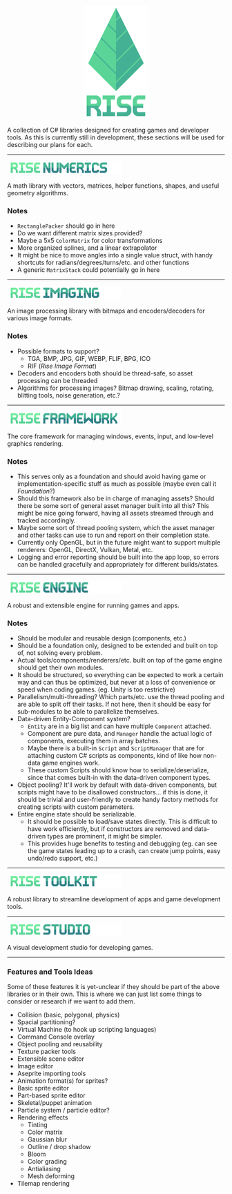 <p align="center">
  <img width="150" height="263" src="Assets/readme_logo.png">
</p>

A collection of C# libraries designed for creating games and developer tools. As this is currently still in development, these sections will be used for describing our plans for each.

---

<p><a href="Rise.Numerics"><img width="265" height="32" src="Assets/header_numerics.png"></a></p>

A math library with vectors, matrices, helper functions, shapes, and useful geometry algorithms.

### Notes
- `RectanglePacker` should go in here
- Do we want different matrix sizes provided?
- Maybe a 5x5 `ColorMatrix` for color transformations
- More organized splines, and a linear extrapolator
- It might be nice to move angles into a single value struct, with handy shortcuts for radians/degrees/turns/etc. and other functions
- A generic `MatrixStack` could potentially go in here


---

<p><a href="Rise.Imaging"><img width="265" height="32" src="Assets/header_imaging.png"></a></p>

An image processing library with bitmaps and encoders/decoders for various image formats.

### Notes
- Possible formats to support?
    - TGA, BMP, JPG, GIF, WEBP, FLIF, BPG, ICO
    - RIF (_Rise Image Format_)
- Decoders and encoders both should be thread-safe, so asset processing can be threaded
- Algorithms for processing images? Bitmap drawing, scaling, rotating, blitting tools, noise generation, etc.?

---

<p><a href="Rise.Framework"><img width="265" height="32" src="Assets/header_framework.png"></a></p>

The core framework for managing windows, events, input, and low-level graphics rendering.

### Notes
- This serves only as a foundation and should avoid having game or implementation-specific stuff as much as possible (maybe even call it _Foundation_?)
- Should this framework also be in charge of managing assets? Should there be some sort of general asset manager built into all this? This might be nice going forward, having all assets streamed through and tracked accordingly.
- Maybe some sort of thread pooling system, which the asset manager and other tasks can use to run and report on their completion state.
- Currently only OpenGL, but in the future might want to support multiple renderers: OpenGL, DirectX, Vulkan, Metal, etc.
- Logging and error reporting should be built into the app loop, so errors can be handled gracefully and appropriately for different builds/states.

---

<p><a href="Rise.Engine"><img width="265" height="32" src="Assets/header_engine.png"></a></p>

A robust and extensible engine for running games and apps.

### Notes
- Should be modular and reusable design (components, etc.)
- Should be a foundation only, designed to be extended and built on top of, not solving every problem.
- Actual tools/components/renderers/etc. built on top of the game engine should get their own modules.
- It should be structured, so everything can be expected to work a certain way and can thus be optimized, but never at a loss of convenience or speed when coding games. (eg. Unity is too restrictive)
- Parallelism/multi-threading? Which parts/etc. use the thread pooling and are able to split off their tasks. If not here, then it should be easy for sub-modules to be able to parallelize themselves.
- Data-driven Entity-Component system?
    - `Entity` are in a big list and can have multiple `Component` attached.
    - Component are pure data, and `Manager` handle the actual logic of components, executing them in array batches.
    - Maybe there is a built-in `Script` and `ScriptManager` that are for attaching custom C# scripts as components, kind of like how non-data game engines work.
    - These custom Scripts should know how to serialize/deserialize, since that comes built-in with the data-driven component types.
- Object pooling? It'll work by default with data-driven components, but scripts might have to be disallowed constructors... if this is done, it should be trivial and user-friendly to create handy factory methods for creating scripts with custom parameters.
- Entire engine state should be serializable.
    - It should be possible to load/save states directly. This is difficult to have work efficiently, but if constructors are removed and data-driven types are prominent, it might be simpler.
    - This provides huge benefits to testing and debugging (eg. can see the game states leading up to a crash, can create jump points, easy undo/redo support, etc.)

---

<p><a href="Rise.Toolkit"><img width="265" height="32" src="Assets/header_toolkit.png"></a></p>

A robust library to streamline development of apps and game development tools.

---

<p><a href="Rise.Studio"><img width="265" height="32" src="Assets/header_studio.png"></a></p>

A visual development studio for developing games.

---

### Features and Tools Ideas

Some of these features it is yet-unclear if they should be part of the above libraries or in their own. This is where we can just list some things to consider or research if we want to add them.

- Collision (basic, polygonal, physics)
- Spacial partitioning?
- Virtual Machine (to hook up scripting languages)
- Command Console overlay
- Object pooling and reusability
- Texture packer tools
- Extensible scene editor
- Image editor
- Aseprite importing tools
- Animation format(s) for sprites?
- Basic sprite editor
- Part-based sprite editor
- Skeletal/puppet animation
- Particle system / particle editor?
- Rendering effects
    - Tinting
    - Color matrix
    - Gaussian blur
    - Outline / drop shadow
    - Bloom
    - Color grading
    - Antialiasing
    - Mesh deforming
- Tilemap rendering
